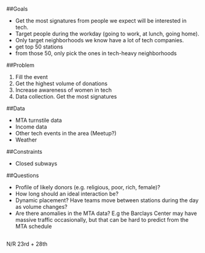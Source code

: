 ##Goals
- Get the most signatures from people we expect will be interested in tech. 
- Target people during the workday (going to work, at lunch, going home).
- Only target neighborhoods we know have a lot of tech companies.
- get top 50 stations
- from those 50, only pick the ones in tech-heavy neighborhoods

##Problem
1. Fill the event
2. Get the highest volume of donations
3. Increase awareness of women in tech
4. Data collection. Get the most signatures

##Data
- MTA turnstile data
- Income data
- Other tech events in the area (Meetup?)
- Weather

##Constraints
- Closed subways

##Questions
- Profile of likely donors (e.g. religious, poor, rich, female)?
- How long should an ideal interaction be?
- Dynamic placement? Have teams move between stations during the day as volume changes?
- Are there anomalies in the MTA data? E.g the Barclays Center may have massive traffic occasionally, but that can be hard to predict from the MTA schedule

##
N/R 23rd + 28th
